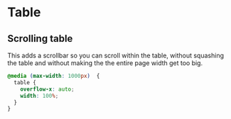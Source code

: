 # Table


## Scrolling table

This adds a scrollbar so you can scroll within the table, without squashing the table and without making the the entire page width get too big.

```css
@media (max-width: 1000px)  {
  table {
    overflow-x: auto;
    width: 100%;
  }
}
```
